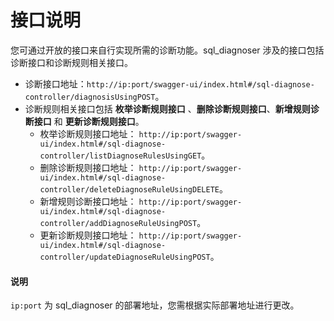 # 接口说明

您可通过开放的接口来自行实现所需的诊断功能。sql_diagnoser 涉及的接口包括诊断接口和诊断规则相关接口。

* 诊断接口地址：`http://ip:port/swagger-ui/index.html#/sql-diagnose-controller/diagnosisUsingPOST`。
* 诊断规则相关接口包括 **枚举诊断规则接口** 、**删除诊断规则接口**、**新增规则诊断接口** 和 **更新诊断规则接口**。
   * 枚举诊断规则接口地址： `http://ip:port/swagger-ui/index.html#/sql-diagnose-controller/listDiagnoseRulesUsingGET`。
   * 删除诊断规则接口地址： `http://ip:port/swagger-ui/index.html#/sql-diagnose-controller/deleteDiagnoseRuleUsingDELETE`。
   * 新增规则诊断接口地址： `http://ip:port/swagger-ui/index.html#/sql-diagnose-controller/addDiagnoseRuleUsingPOST`。
   * 更新诊断规则接口地址： `http://ip:port/swagger-ui/index.html#/sql-diagnose-controller/updateDiagnoseRuleUsingPOST`。

<main id="notice" type='explain'>
  <h4>说明</h4>
  <p><code>ip:port</code> 为 sql_diagnoser 的部署地址，您需根据实际部署地址进行更改。</p>
</main>
